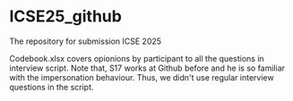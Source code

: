 # ICSE25_github
The repository for submission ICSE 2025 

Codebook.xlsx covers opionions by participant to all the questions in interview script. Note that, S17 works at Github before and he is so familiar with the impersonation behaviour. Thus, we didn't use regular interview questions in the script.
